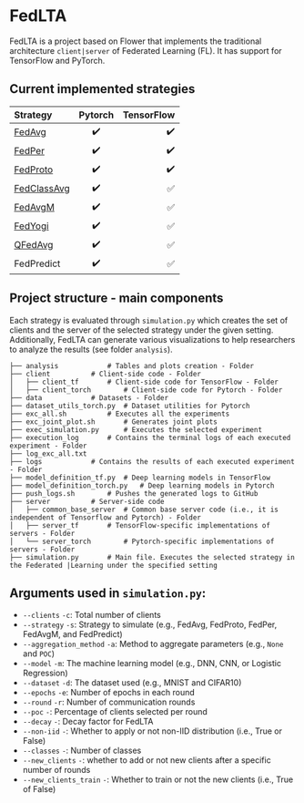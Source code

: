 # FedLTA

FedLTA is a project based on Flower that implements the traditional architecture `client|server` of Federated Learning (FL).
It has support for TensorFlow and PyTorch. 

## Current implemented strategies

| Strategy | Pytorch | TensorFlow |
| :---         |     :---:      |          ---: |
| [FedAvg](http://proceedings.mlr.press/v54/mcmahan17a/mcmahan17a.pdf) | :heavy_check_mark:  | :heavy_check_mark:  |
| [FedPer](https://arxiv.org/pdf/1912.00818.pdf) | :heavy_check_mark: | :heavy_check_mark: |
| [FedProto](https://ojs.aaai.org/index.php/AAAI/article/view/20819) | :heavy_check_mark: | :heavy_check_mark: |
| [FedClassAvg](https://dl.acm.org/doi/pdf/10.1145/3545008.3545073) | :heavy_check_mark: | :white_check_mark: |
| [FedAvgM](https://arxiv.org/pdf/1909.06335.pdf) | :heavy_check_mark: | :white_check_mark: |
| [FedYogi](https://arxiv.org/pdf/2003.00295.pdf) | :heavy_check_mark: | :white_check_mark: |
| [QFedAvg](https://arxiv.org/pdf/1905.10497.pdf) | :heavy_check_mark: | :white_check_mark: |
| FedPredict | :heavy_check_mark: | :white_check_mark: |

## Project structure - main components 

Each strategy is evaluated through `simulation.py` which creates the set of clients and the server of the selected strategy under the given setting.
Additionally, FedLTA can generate various visualizations to help researchers to analyze the results (see folder `analysis`).

    ├── analysis 			# Tables and plots creation - Folder
    ├── client 			# Client-side code - Folder
    │   ├── client_tf		# Client-side code for TensorFlow - Folder
    │   ├── client_torch		# Client-side code for Pytorch - Folder
    ├── data			# Datasets - Folder
    ├── dataset_utils_torch.py	# Dataset utilities for Pytorch
    ├── exc_all.sh			# Executes all the experiments
    ├── exc_joint_plot.sh		# Generates joint plots 
    ├── exec_simulation.py		# Executes the selected experiment
    ├── execution_log		# Contains the terminal logs of each executed experiment - Folder
    ├── log_exc_all.txt
    ├── logs			# Contains the results of each executed experiment - Folder
    ├── model_definition_tf.py	# Deep learning models in TensorFlow
    ├── model_definition_torch.py	# Deep learning models in Pytorch
    ├── push_logs.sh		# Pushes the generated logs to GitHub 
    ├── server			# Server-side code
    │   ├── common_base_server	# Common base server code (i.e., it is independent of Tensorflow and Pytorch) - Folder
    │   ├── server_tf		# TensorFlow-specific implementations of servers - Folder
    │   └── server_torch		# Pytorch-specific implementations of servers - Folder
    ├── simulation.py		# Main file. Executes the selected strategy in the Federated |Learning under the specified setting




## Arguments used in `simulation.py`:
- `--clients` `-c`: Total number of clients
- `--strategy` `-s`: Strategy to simulate (e.g., FedAvg, FedProto, FedPer, FedAvgM, and FedPredict) 
- `--aggregation_method` `-a`: Method to aggregate parameters (e.g., `None` and `POC`)
- `--model` `-m`: The machine learning model (e.g., DNN, CNN, or Logistic Regression)
- `--dataset` `-d`: The dataset used (e.g., MNIST and CIFAR10)
- `--epochs` `-e`:  Number of epochs in each round
- `--round` `-r`: Number of communication rounds
- `--poc` `-`: Percentage of clients selected per round
- `--decay` `-`: Decay factor for FedLTA
- `--non-iid` `-`: Whether to apply or not non-IID distribution (i.e., True or False)
- `--classes` `-`: Number of classes
- `--new_clients` `-`: whether to add or not new clients after a specific number of rounds
- `--new_clients_train` `-`: Whether to train or not the new clients (i.e., True of False)
